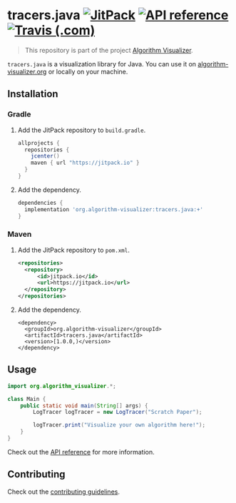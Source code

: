 # tracers.java [![JitPack](https://img.shields.io/jitpack/v/github/algorithm-visualizer/tracers.java.svg?style=flat-square)](https://jitpack.io/#org.algorithm-visualizer/tracers.java) [![API reference](https://img.shields.io/badge/documentation-java-red.svg?style=flat-square)](https://algorithm-visualizer.github.io/tracers.java/) [![Travis (.com)](https://img.shields.io/travis/com/algorithm-visualizer/tracers.java.svg?style=flat-square)](https://travis-ci.com/algorithm-visualizer/tracers.java)

> This repository is part of the project [Algorithm Visualizer](https://github.com/algorithm-visualizer).

`tracers.java` is a visualization library for Java.
You can use it on [algorithm-visualizer.org](https://algorithm-visualizer.org/) or locally on your machine.

## Installation
### Gradle
1. Add the JitPack repository to `build.gradle`.
    ```gradle
    allprojects {
      repositories {
        jcenter()
        maven { url "https://jitpack.io" }
      }
    }
    ```

2. Add the dependency.
    ```gradle
    dependencies {
      implementation 'org.algorithm-visualizer:tracers.java:+'
    }
    ```

### Maven
1. Add the JitPack repository to `pom.xml`.
    ```xml
    <repositories>
      <repository>
          <id>jitpack.io</id>
          <url>https://jitpack.io</url>
      </repository>
    </repositories>
    ```

2. Add the dependency.
    ```
    <dependency>
      <groupId>org.algorithm-visualizer</groupId>
      <artifactId>tracers.java</artifactId>
      <version>[1.0.0,)</version>
    </dependency>
    ```

## Usage

```java
import org.algorithm_visualizer.*;

class Main {
    public static void main(String[] args) {
        LogTracer logTracer = new LogTracer("Scratch Paper");

        logTracer.print("Visualize your own algorithm here!");
    }
}
```

Check out the [API reference](https://algorithm-visualizer.github.io/tracers.java/) for more information.

## Contributing

Check out the [contributing guidelines](https://github.com/algorithm-visualizer/tracers.java/blob/master/CONTRIBUTING.md).

